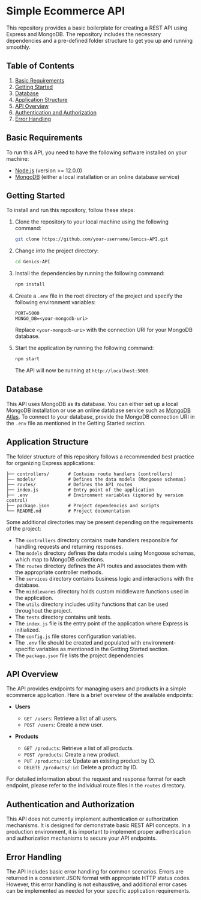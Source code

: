 # Simple Ecommerce API

This repository provides a basic boilerplate for creating a REST API using Express and MongoDB. The repository includes the necessary dependencies and a pre-defined folder structure to get you up and running smoothly.

## Table of Contents
1. [Basic Requirements](#basic-requirements)
2. [Getting Started](#getting-started)
3. [Database](#database)
4. [Application Structure](#application-structure)
5. [API Overview](#api-overview)
6. [Authentication and Authorization](#authentication-and-authorization)
7. [Error Handling](#error-handling)

## Basic Requirements

To run this API, you need to have the following software installed on your machine:

- [Node.js](https://nodejs.org) (version >= 12.0.0)
- [MongoDB](https://www.mongodb.com/) (either a local installation or an online database service)

## Getting Started

To install and run this repository, follow these steps:

1. Clone the repository to your local machine using the following command:

   ```bash
   git clone https://github.com/your-username/Genics-API.git
   ```

2. Change into the project directory:

   ```bash
   cd Genics-API
   ```

3. Install the dependencies by running the following command:

   ```bash
   npm install
   ```

4. Create a `.env` file in the root directory of the project and specify the following environment variables:

   ```
   PORT=5000
   MONGO_DB=<your-mongodb-uri>
   ```

   Replace `<your-mongodb-uri>` with the connection URI for your MongoDB database.

5. Start the application by running the following command:

   ```bash
   npm start
   ```

   The API will now be running at `http://localhost:5000`.

## Database

This API uses MongoDB as its database. You can either set up a local MongoDB installation or use an online database service such as [MongoDB Atlas](https://www.mongodb.com/cloud/atlas). To connect to your database, provide the MongoDB connection URI in the `.env` file as mentioned in the Getting Started section.

## Application Structure

The folder structure of this repository follows a recommended best practice for organizing Express applications:

```
├── controllers/       # Contains route handlers (controllers)
├── models/            # Defines the data models (Mongoose schemas)
├── routes/            # Defines the API routes
├── index.js           # Entry point of the application
├── .env               # Environment variables (ignored by version control)
├── package.json       # Project dependencies and scripts
└── README.md          # Project documentation
```

Some additional directories may be present depending on the requirements of the project:

- The `controllers` directory contains route handlers responsible for handling requests and returning responses.
- The `models` directory defines the data models using Mongoose schemas, which map to MongoDB collections.
- The `routes` directory defines the API routes and associates them with the appropriate controller methods.
- The `services` directory contains business logic and interactions with the database.
- The `middlewares` directory holds custom middleware functions used in the application.
- The `utils` directory includes utility functions that can be used throughout the project.
- The `tests` directory contains unit tests.
- The `index.js` file is the entry point of the application where Express is initialized.
- The `config.js` file stores configuration variables.
- The `.env` file should be created and populated with environment-specific variables as mentioned in the Getting Started section.
- The `package.json` file lists the project dependencies

## API Overview

The API provides endpoints for managing users and products in a simple ecommerce application. Here is a brief overview of the available endpoints:

- **Users**
  - `GET /users`: Retrieve a list of all users.
  - `POST /users`: Create a new user.

- **Products**
  - `GET /products`: Retrieve a list of all products.
  - `POST /products`: Create a new product.
  - `PUT /products/:id`: Update an existing product by ID.
  - `DELETE /products/:id`: Delete a product by ID.

For detailed information about the request and response format for each endpoint, please refer to the individual route files in the `routes` directory.

## Authentication and Authorization

This API does not currently implement authentication or authorization mechanisms. It is designed for demonstrate basic REST API concepts. In a production environment, it is important to implement proper authentication and authorization mechanisms to secure your API endpoints.

## Error Handling

The API includes basic error handling for common scenarios. Errors are returned in a consistent JSON format with appropriate HTTP status codes. However, this error handling is not exhaustive, and additional error cases can be implemented as needed for your specific application requirements.
